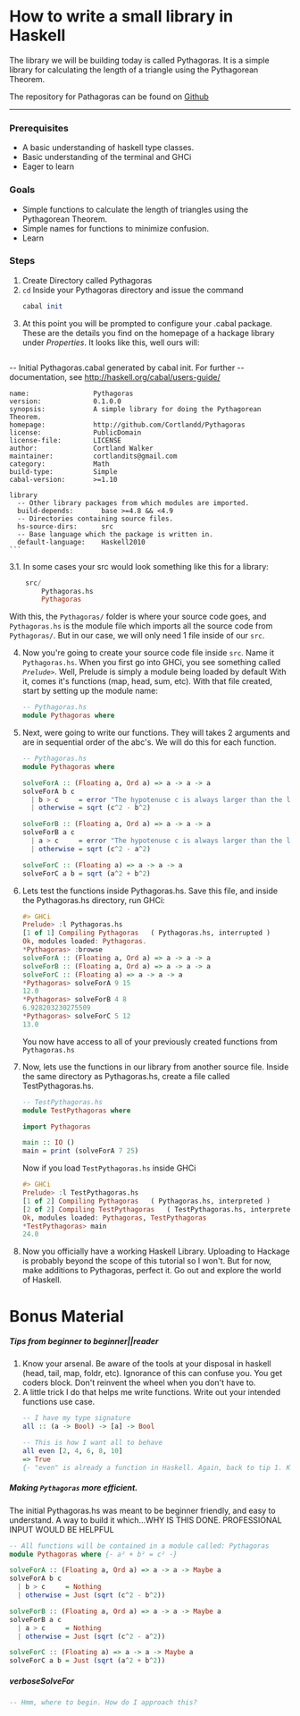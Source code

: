 # How to write a small library in Haskell

The library we will be building today is called Pythagoras. It is a simple library for calculating the length of a triangle using the Pythagorean Theorem.

The repository for Pathagoras can be found on [Github](https://github.com/Cortlandd/Pythagoras)

---
### Prerequisites
- A basic understanding of haskell type classes.
- Basic understanding of the terminal and GHCi
- Eager to learn

### Goals
- Simple functions to calculate the length of triangles using the Pythagorean Theorem.
- Simple names for functions to minimize confusion.
- Learn

### Steps

1. Create Directory called Pythagoras
2.  ```cd``` Inside your Pythagoras directory and issue the command
    ```haskell
    cabal init
    ```
3. At this point you will be prompted to configure your .cabal package. These are the details you find on the homepage of a hackage library under _Properties_. It looks like this, well ours will:
    ```haskell
  -- Initial Pythagoras.cabal generated by cabal init.  For further 
    -- documentation, see http://haskell.org/cabal/users-guide/
    
    name:                Pythagoras
    version:             0.1.0.0
    synopsis:            A simple library for doing the Pythagorean Theorem.
    homepage:            http://github.com/Cortlandd/Pythagoras
    license:             PublicDomain
    license-file:        LICENSE
    author:              Cortland Walker
    maintainer:          cortlandits@gmail.com
    category:            Math
    build-type:          Simple
    cabal-version:       >=1.10
    
    library
      -- Other library packages from which modules are imported.
      build-depends:       base >=4.8 && <4.9
      -- Directories containing source files.
      hs-source-dirs:      src
      -- Base language which the package is written in.
      default-language:    Haskell2010
    ```


3.1. In some cases your src would look something like this for a library:
    
```haskell
    src/
        Pythagoras.hs
        Pythagoras
```
With this, the ```Pythagoras/``` folder is where your source code goes, and ```Pythagoras.hs``` is the module file which imports all the source code from ```Pythagoras/```. But in our case, we will only need 1 file inside of our ```src```.

4. Now you're going to create your source code file inside ```src```. Name it ```Pythagoras.hs```. When you first go into GHCi, you see something called _```Prelude>```_. Well, Prelude is simply a module being loaded by default With it,  comes it's functions (map, head, sum, etc). With that file created, start by setting up the module name:

      ```haskell
      -- Pythagoras.hs
      module Pythagoras where
      ```

5. Next, were going to write our functions. They will takes 2 arguments and are in sequential order of the abc's. We will do this for each function.
    ```haskell
    -- Pythagoras.hs
    module Pythagoras where
    
    solveForA :: (Floating a, Ord a) => a -> a -> a
    solveForA b c
      | b > c     = error "The hypotenuse c is always larger than the legs a and b."
      | otherwise = sqrt (c^2 - b^2)
    
    solveForB :: (Floating a, Ord a) => a -> a -> a
    solveForB a c 
      | a > c     = error "The hypotenuse c is always larger than the legs a and b." 
      | otherwise = sqrt (c^2 - a^2) 
    
    solveForC :: (Floating a) => a -> a -> a
    solveForC a b = sqrt (a^2 + b^2)
    ```
    
6. Lets test the functions inside Pythagoras.hs. Save this file, and inside the Pythagoras.hs directory, run GHCi:
    ```Haskell
    #> GHCi
    Prelude> :l Pythagoras.hs
    [1 of 1] Compiling Pythagoras   ( Pythagoras.hs, interrupted )
    Ok, modules loaded: Pythagoras.
    *Pythagoras> :browse
    solveForA :: (Floating a, Ord a) => a -> a -> a
    solveForB :: (Floating a, Ord a) => a -> a -> a
    solveForC :: (Floating a) => a -> a -> a
    *Pythagoras> solveForA 9 15
    12.0
    *Pythagoras> solveForB 4 8
    6.928203230275509
    *Pythagoras> solveForC 5 12
    13.0
    ```
    You now have access to all of your previously created functions from ```Pythagoras.hs```
    
7. Now, lets use the functions in our library from another source file. Inside the same directory as Pythagoras.hs, create a file called TestPythagoras.hs.
    ```Haskell
    -- TestPythagoras.hs
    module TestPythagoras where
    
    import Pythagoras
    
    main :: IO ()
    main = print (solveForA 7 25)
    ```
    
    Now if you load ```TestPythagoras.hs``` inside GHCi
    
    ```Haskell
    #> GHCi
    Prelude> :l TestPythagoras.hs
    [1 of 2] Compiling Pythagoras   ( Pythagoras.hs, interpreted )
    [2 of 2] Compiling TestPythagoras   ( TestPythagoras.hs, interpreted )
    Ok, modules loaded: Pythagoras, TestPythagoras
    *TestPythagoras> main
    24.0
 
 8. Now you officially have a working Haskell Library. Uploading to Hackage is probably beyond the scope of this tutorial so I won't. But for now, make additions to Pythagoras, perfect it. Go out and explore the world of Haskell.


# Bonus Material

##### Tips from beginner to beginner||reader
1. Know your arsenal. Be aware of the tools at your disposal in haskell (head, tail, map, foldr, etc). Ignorance of this can confuse you. You get coders block. Don't reinvent the wheel when you don't have to.
2. A little trick I do that helps me write functions. Write out your intended functions use case.
    ```Haskell
    -- I have my type signature
    all :: (a -> Bool) -> [a] -> Bool
    
    -- This is how I want all to behave
    all even [2, 4, 6, 8, 10]
    => True
    {- "even" is already a function in Haskell. Again, back to tip 1. Know your arsenal. Don't reinvent the wheel if it isnt necessary. -}
    ```

##### Making ```Pythagoras``` more efficient.
The initial Pythagoras.hs was meant to be beginner friendly, and easy to understand.
A way to build it which...WHY IS THIS DONE. PROFESSIONAL INPUT WOULD BE HELPFUL
```Haskell
-- All functions will be contained in a module called: Pythagoras
module Pythagoras where {- a² + b² = c² -}

solveForA :: (Floating a, Ord a) => a -> a -> Maybe a
solveForA b c
  | b > c     = Nothing
  | otherwise = Just (sqrt (c^2 - b^2))

solveForB :: (Floating a, Ord a) => a -> a -> Maybe a
solveForB a c 
  | a > c     = Nothing
  | otherwise = Just (sqrt (c^2 - a^2)) 

solveForC :: (Floating a) => a -> a -> Maybe a
solveForC a b = Just (sqrt (a^2 + b^2))
```

##### verboseSolveFor

```Haskell
-- Hmm, where to begin. How do I approach this?
```
